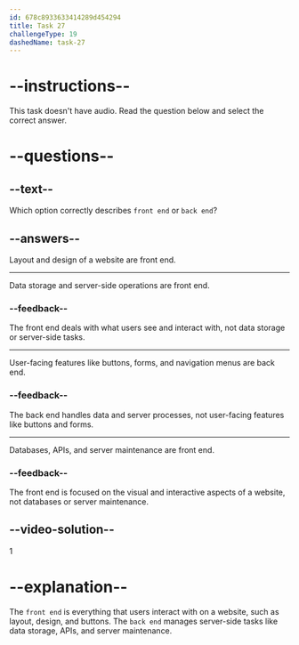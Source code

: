 ```yaml
---
id: 678c8933633414289d454294
title: Task 27
challengeType: 19
dashedName: task-27
---
```


# --instructions--

This task doesn't have audio. Read the question below and select the correct answer.

# --questions--

## --text--

Which option correctly describes `front end` or `back end`?

## --answers--

Layout and design of a website are front end.

---

Data storage and server-side operations are front end.

### --feedback--

The front end deals with what users see and interact with, not data storage or server-side tasks.

---

User-facing features like buttons, forms, and navigation menus are back end.

### --feedback--

The back end handles data and server processes, not user-facing features like buttons and forms.

---

Databases, APIs, and server maintenance are front end.

### --feedback--

The front end is focused on the visual and interactive aspects of a website, not databases or server maintenance.

## --video-solution--

1

# --explanation--

The `front end` is everything that users interact with on a website, such as layout, design, and buttons. The `back end` manages server-side tasks like data storage, APIs, and server maintenance.
